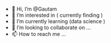 - 👋 Hi, I’m @Gautam
- 👀 I’m interested in ( currently finding )
- 🌱 I’m currently learning (data science )
- 💞️ I’m looking to collaborate on ...
- 📫 How to reach me ...

<!---
Amgtp/Amgtp is a ✨ special ✨ repository because its `README.md` (this file) appears on your GitHub profile.
You can click the Preview link to take a look at your changes.
--->
